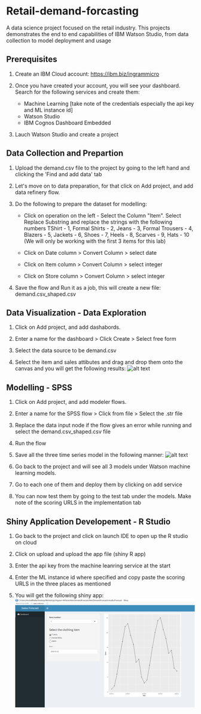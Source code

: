 # Retail-demand-forcasting
A data science project focused on the retail industry. This projects demonstrates the end to end capabilities of IBM Watson Studio, from data collection to model deployment and usage 

## Prerequisites 

1. Create an IBM Cloud account: https://ibm.biz/ingrammicro

2. Once you have created your account, you will see your dashboard. Search for the following services and create them: 
   * Machine Learning [take note of the credentials especially the api key and ML instance id]
   * Watson Studio 
   * IBM Cognos Dashboard Embedded  

3. Lauch Watson Studio and create a project
  
  
## Data Collection and Prepartion  

1. Upload the demand.csv file to the project by going to the left hand and clicking the 'Find and add data' tab 

2. Let's move on to data preparation, for that click on Add project, and add data refinery flow. 

3. Do the following to prepare the dataset for modelling: 
   * Click on operation on the left - Select the Column "Item". Select Replace Substring and replace the strings with the following numbers TShirt - 1, Formal Shirts - 2, Jeans - 3, Formal Trousers - 4, Blazers - 5, Jackets - 6, Shoes - 7, Heels - 8, Scarves - 9, Hats - 10 (We will only be working with the first 3 items for this lab) 
   
   * Click on Date column > Convert Column > select date
   * Click on Item column  > Convert Column > select integer 
   * Click on Store column  > Convert Column > select integer 

4. Save the flow and Run it as a job, this will create a new file: demand.csv_shaped.csv 


## Data Visualization - Data Exploration 

1. Click on Add project, and add dashabords. 

2. Enter a name for the dashboard > Click Create > Select free form 

3. Select the data source to be demand.csv 

4. Select the item and sales attibutes and drag and drop them onto the canvas and you will get the following results: 
![alt text](https://github.com/anchalbhalla/Retail-demand-forcasting/tree/master/images/dashboard.png)


## Modelling - SPSS 

1. Click on Add project, and add modeler flows. 

2. Enter a name for the SPSS flow > Click from file > Select the .str file 

3. Replace the data input node if the flow gives an error while running and select the demand.csv_shaped.csv file

4. Run the flow 

5. Save all the three time series model in the following manner: 
![alt text](https://github.com/anchalbhalla/Retail-demand-forcasting/tree/master/images/saving-time-series.png)
6. Go back to the project and will see all 3 models under Watson machine learning models. 

7. Go to each one of them and deploy them by clicking on add service 

8. You can now test them by going to the test tab under the models. Make note of the scoring URLS in the implementation tab


## Shiny Application Developement - R Studio 

1. Go back to the project and click on launch IDE to open up the R studio on cloud 

2. Click on upload and upload the app file (shiny R app) 

3. Enter the api key from the machine leanring service at the start

4. Enter the ML instance id where specified and copy paste the scoring URLS in the three places as mentioned 

5. You will get the following shiny app:
![alt text](https://github.com/anchalbhalla/Retail-demand-forcasting/blob/master/images/app.png)

